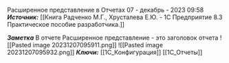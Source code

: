 

Расширенное представление в Отчетах
 07 - декабрь - 2023  09:58 
***Источник:*** [[Книга Радченко М.Г., Хрусталева Е.Ю. - 1С Предприятие 8.3 Практическое пособие разработчика.]]

***Заметка*** 
В отчете Расширенное представление - это заголовок отчета
![[Pasted image 20231207095911.png]]
![[Pasted image 20231207095932.png]]
***Ключи:*** [[1С_Конфигурация]] [[1С_Отчеты]]